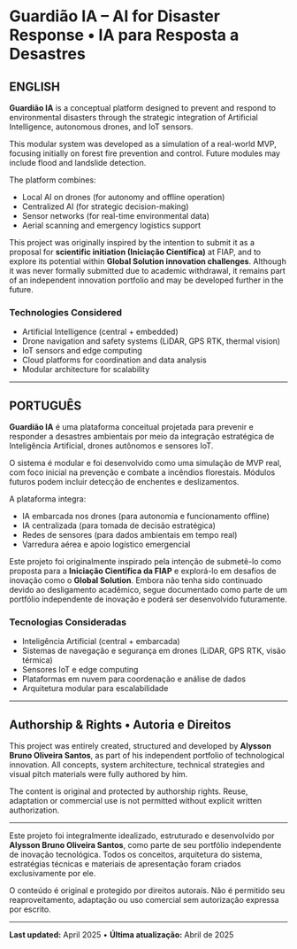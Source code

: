 # Guardião IA – AI for Disaster Response • IA para Resposta a Desastres

## ENGLISH

**Guardião IA** is a conceptual platform designed to prevent and respond to environmental disasters through the strategic integration of Artificial Intelligence, autonomous drones, and IoT sensors.

This modular system was developed as a simulation of a real-world MVP, focusing initially on forest fire prevention and control. Future modules may include flood and landslide detection.

The platform combines:
- Local AI on drones (for autonomy and offline operation)
- Centralized AI (for strategic decision-making)
- Sensor networks (for real-time environmental data)
- Aerial scanning and emergency logistics support

This project was originally inspired by the intention to submit it as a proposal for **scientific initiation (Iniciação Científica)** at FIAP, and to explore its potential within **Global Solution innovation challenges**. Although it was never formally submitted due to academic withdrawal, it remains part of an independent innovation portfolio and may be developed further in the future.

### Technologies Considered
- Artificial Intelligence (central + embedded)
- Drone navigation and safety systems (LiDAR, GPS RTK, thermal vision)
- IoT sensors and edge computing
- Cloud platforms for coordination and data analysis
- Modular architecture for scalability

---

## PORTUGUÊS

**Guardião IA** é uma plataforma conceitual projetada para prevenir e responder a desastres ambientais por meio da integração estratégica de Inteligência Artificial, drones autônomos e sensores IoT.

O sistema é modular e foi desenvolvido como uma simulação de MVP real, com foco inicial na prevenção e combate a incêndios florestais. Módulos futuros podem incluir detecção de enchentes e deslizamentos.

A plataforma integra:
- IA embarcada nos drones (para autonomia e funcionamento offline)
- IA centralizada (para tomada de decisão estratégica)
- Redes de sensores (para dados ambientais em tempo real)
- Varredura aérea e apoio logístico emergencial

Este projeto foi originalmente inspirado pela intenção de submetê-lo como proposta para a **Iniciação Científica da FIAP** e explorá-lo em desafios de inovação como o **Global Solution**. Embora não tenha sido continuado devido ao desligamento acadêmico, segue documentado como parte de um portfólio independente de inovação e poderá ser desenvolvido futuramente.

### Tecnologias Consideradas
- Inteligência Artificial (central + embarcada)
- Sistemas de navegação e segurança em drones (LiDAR, GPS RTK, visão térmica)
- Sensores IoT e edge computing
- Plataformas em nuvem para coordenação e análise de dados
- Arquitetura modular para escalabilidade

---

## Authorship & Rights • Autoria e Direitos

This project was entirely created, structured and developed by **Alysson Bruno Oliveira Santos**, as part of his independent portfolio of technological innovation. All concepts, system architecture, technical strategies and visual pitch materials were fully authored by him.

The content is original and protected by authorship rights. Reuse, adaptation or commercial use is not permitted without explicit written authorization.

---

Este projeto foi integralmente idealizado, estruturado e desenvolvido por **Alysson Bruno Oliveira Santos**, como parte de seu portfólio independente de inovação tecnológica. Todos os conceitos, arquitetura do sistema, estratégias técnicas e materiais de apresentação foram criados exclusivamente por ele.

O conteúdo é original e protegido por direitos autorais. Não é permitido seu reaproveitamento, adaptação ou uso comercial sem autorização expressa por escrito.

---

**Last updated:** April 2025 • **Última atualização:** Abril de 2025
